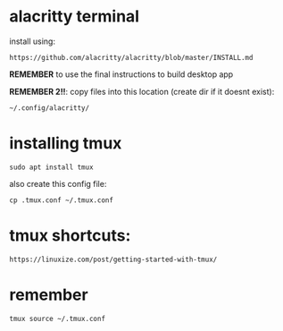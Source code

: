 # alacritty terminal

install using:

	https://github.com/alacritty/alacritty/blob/master/INSTALL.md

**REMEMBER** to use the final instructions to build desktop app

**REMEMBER 2!!**: copy files into this location (create dir if it doesnt exist):

	~/.config/alacritty/

# installing tmux

	sudo apt install tmux

also create this config file:

	cp .tmux.conf ~/.tmux.conf

# tmux shortcuts:

	https://linuxize.com/post/getting-started-with-tmux/

# remember

	tmux source ~/.tmux.conf

